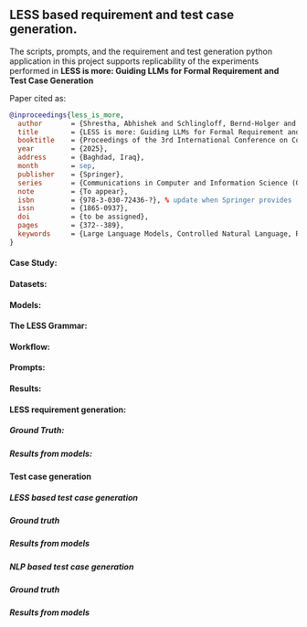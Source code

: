 ## LESS based requirement and test case generation.

The scripts, prompts, and the requirement and test generation python application in this project supports replicability of the experiments performed in **LESS is more: Guiding LLMs for Formal
Requirement and Test Case Generation**

Paper cited as:
```bibtex
@inproceedings{less_is_more,
  author       = {Shrestha, Abhishek and Schlingloff, Bernd-Holger and Großmann, Jürgen},
  title        = {LESS is more: Guiding LLMs for Formal Requirement and Test Case Generation},
  booktitle    = {Proceedings of the 3rd International Conference on Communication, Artificial Intelligence and Systems (CAIS 2025)},
  year         = {2025},
  address      = {Baghdad, Iraq},
  month        = sep,
  publisher    = {Springer},
  series       = {Communications in Computer and Information Science (CCIS)},
  note         = {To appear},
  isbn         = {978-3-030-72436-?}, % update when Springer provides
  issn         = {1865-0937},
  doi          = {to be assigned},
  pages        = {372--389},
  keywords     = {Large Language Models, Controlled Natural Language, Requirements Engineering, Test Case Generation, Verification and Validation},
}
```
#### Case Study:

#### Datasets:

#### Models:

#### The LESS Grammar:


#### Workflow:

#### Prompts:

#### Results:

#### LESS requirement generation:

##### Ground Truth:

##### Results from models:

#### Test case generation

##### LESS based test case generation

##### Ground truth

##### Results from models

##### NLP based test case generation

##### Ground truth

##### Results from models